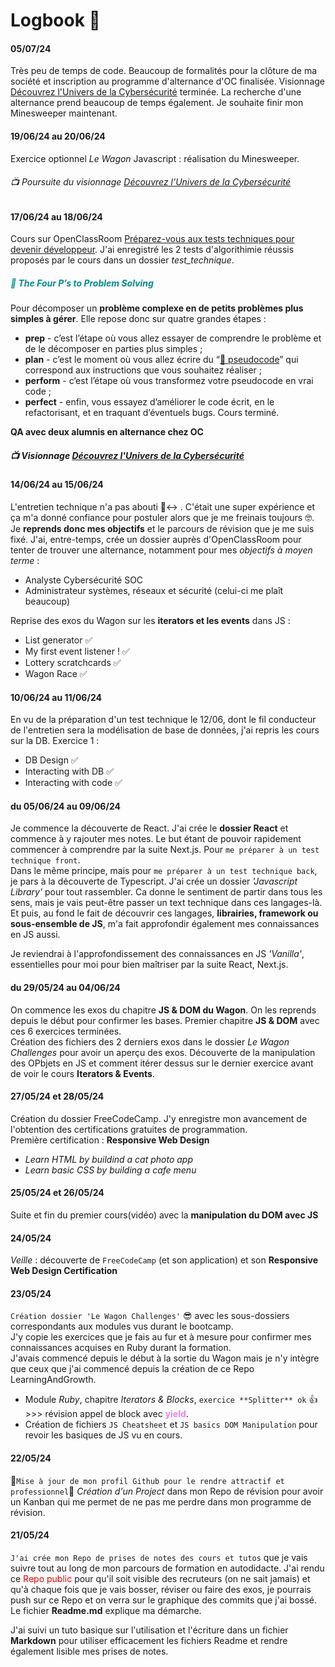 # Logbook 📖

#### 05/07/24
Très peu de temps de code. Beaucoup de formalités pour la clôture de ma société et inscription au programme d'alternance d'OC finalisée. Visionnage [Découvrez l'Univers de la Cybersécurité](https://openclassrooms.com/fr/courses/8028761-decouvrez-lunivers-de-la-cybersecurite) terminée. La recherche d'une alternance prend beaucoup de temps également. Je souhaite finir mon Minesweeper maintenant.

#### 19/06/24 au 20/06/24
Exercice optionnel _Le Wagon_ Javascript : réalisation du Minesweeper.
###### 📺 Poursuite du visionnage [Découvrez l'Univers de la Cybersécurité](https://openclassrooms.com/fr/courses/8028761-decouvrez-lunivers-de-la-cybersecurite)

#### 17/06/24 au 18/06/24
Cours sur OpenClassRoom [Préparez-vous aux tests techniques pour devenir développeur](https://openclassrooms.com/fr/courses/6045521-preparez-vous-aux-tests-techniques-pour-devenir-developpeur).
J'ai enregistré les 2 tests d'algorithimie réussis proposés par le cours dans un dossier _test_technique_.


##### <span style="color: darkcyan;">📑 The Four P’s to Problem Solving</span>
Pour décomposer un **problème complexe en de petits problèmes plus simples à gérer**. Elle repose donc sur quatre grandes étapes :
* **prep** - c’est l’étape où vous allez essayer de comprendre le problème et de le décomposer en parties plus simples ;
* **plan** - c’est le moment où vous allez écrire du “[🔎 pseudocode](http://www.cril.univ-artois.fr/~koriche/Algorithmique-2012-SynthesePC.pdf)” qui correspond aux instructions que vous souhaitez réaliser ;
* **perform** - c’est l’étape où vous transformez votre pseudocode en vrai code ;
* **perfect** - enfin, vous essayez d’améliorer le code écrit, en le refactorisant, et en traquant d’éventuels bugs.
Cours terminé.

**QA avec deux alumnis en alternance chez OC**

##### 📺 Visionnage [Découvrez l'Univers de la Cybersécurité](https://openclassrooms.com/fr/courses/8028761-decouvrez-lunivers-de-la-cybersecurite)


#### 14/06/24 au 15/06/24
L'entretien technique n'a pas abouti 🙂‍↔️ . C'était une super expérience et ça m'a donné confiance pour postuler alors que je me freinais toujours 🤓.
Je **reprends donc mes objectifs** et le parcours de révision que je me suis fixé.
J'ai, entre-temps, crée un dossier auprès d'OpenClassRoom pour tenter de trouver une alternance, notamment pour mes _objectifs à moyen terme_ :

* Analyste Cybersécurité SOC
* Administrateur systèmes, réseaux et sécurité (celui-ci me plaît beaucoup)

Reprise des exos du Wagon sur les **iterators et les events** dans JS :
* List generator :white_check_mark:
* My first event listener ! :white_check_mark:
* Lottery scratchcards :white_check_mark:
* Wagon Race :white_check_mark:


#### 10/06/24 au 11/06/24
En vu de la préparation d'un test technique le 12/06, dont le fil conducteur de l'entretien sera la modélisation de base de données, j'ai repris les cours sur la DB.<brb>
Exercice 1 :
* DB Design :white_check_mark:
* Interacting with DB :white_check_mark:
* Interacting with code :white_check_mark:

#### du 05/06/24 au 09/06/24
Je commence la découverte de React. J'ai crée le **dossier React** et commence à y rajouter mes notes. Le but étant de pouvoir rapidement commencer à comprendre par la suite Next.js. Pour `me préparer à un test technique front`.<br>
Dans le même principe, mais pour `me préparer à un test technique back`, je pars à la découverte de Typescript.
J'ai crée un dossier _'Javascript Library'_ pour tout rassembler.
Ca donne le sentiment de partir dans tous les sens, mais je vais peut-être passer un text technique dans ces langages-là. Et puis, au fond le fait de découvrir ces langages, **librairies, framework ou sous-ensemble de JS**, m'a fait approfondir également mes connaissances en JS aussi.

Je reviendrai à l'approfondissement des connaissances en JS _'Vanilla'_, essentielles pour moi pour bien maîtriser par la suite React, Next.js.

#### du 29/05/24 au 04/06/24
On commence les exos du chapitre **JS & DOM du Wagon**. On les reprends depuis le début pour confirmer les bases.
Premier chapitre **JS & DOM** avec ces 6 exercices terminées. <br>
Création des fichiers des 2 derniers exos dans le dossier _Le Wagon Challenges_ pour avoir un aperçu des exos. Découverte de la manipulation des OPbjets en JS et comment itérer dessus sur le dernier exercice avant de voir le cours **Iterators & Events**.

#### 27/05/24 et 28/05/24
Création du dossier FreeCodeCamp. J'y enregistre mon avancement de l'obtention des certifications gratuites de programmation.<br>
Première certification : **Responsive Web Design**<br>
- _Learn HTML by buildind a cat photo app_
- _Learn basic CSS by building a cafe menu_

#### 25/05/24 et 26/05/24
Suite et fin du premier cours(vidéo) avec la **manipulation du DOM avec JS**

#### 24/05/24
_Veille_ : découverte de `FreeCodeCamp` (et son application) et son **Responsive Web Design Certification**
#### 23/05/24
`Création dossier 'Le Wagon Challenges'` 😎 avec les sous-dossiers correspondants aux modules vus durant le bootcamp.<br>
J'y copie les exercices que je fais au fur et à mesure pour confirmer mes connaissances acquises en Ruby durant la formation. <br>
J'avais commencé depuis le début à la sortie du Wagon mais je n'y intègre que ceux que j'ai commencé depuis la création de ce Repo LearningAndGrowth.<br>

- Module _Ruby_, chapitre _Iterators & Blocks_, `exercice **Splitter** ok` 👍 >>> révision appel de block avec <span style="color:violet;">**yield**</span>.
- Création de fichiers `JS Cheatsheet` et `JS basics DOM Manipulation` pour revoir les basiques de JS vu en cours.

#### 22/05/24
🚀`Mise à jour de mon profil Github pour le rendre attractif et professionnel`🚀
_Création d'un Project_ dans mon Repo de révision pour avoir un Kanban qui me permet de ne pas me perdre dans mon programme de révision.

#### 21/05/24
`J'ai crée mon Repo de prises de notes des cours et tutos` que je vais suivre tout au long de mon parcours de formation en autodidacte.
J'ai rendu ce <span style="color:red;">Repo public</span> pour qu'il soit visible des recruteurs (on ne sait jamais) et qu'à chaque fois que je vais bosser, réviser ou faire des exos,
je pourrais push sur ce Repo et on verra sur le graphique des commits que j'ai bossé.
Le fichier **Readme.md** explique ma démarche.

J'ai suivi un tuto basique sur l'utilisation et l'écriture dans un fichier **Markdown** pour utiliser efficacement les fichiers Readme et rendre également lisible mes prises de notes.
